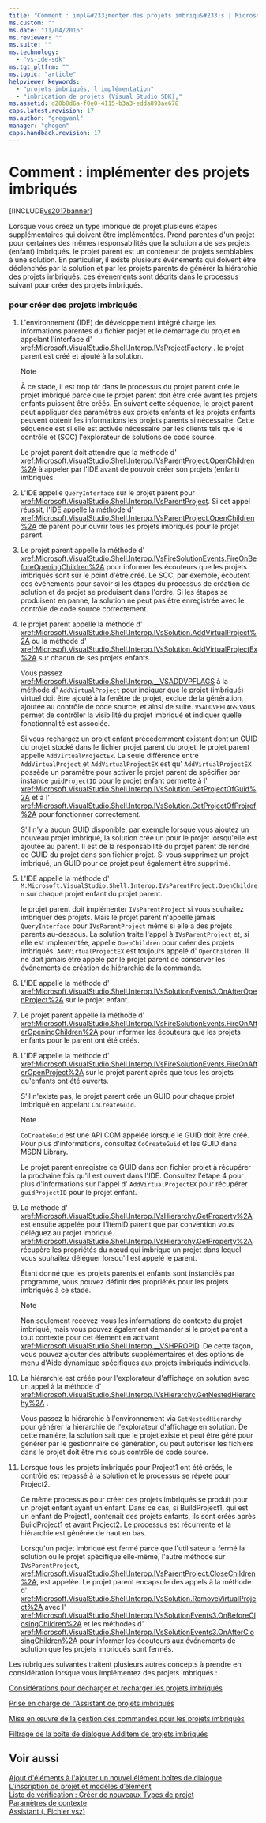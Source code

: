 ```yaml
---
title: "Comment : impl&#233;menter des projets imbriqu&#233;s | Microsoft Docs"
ms.custom: ""
ms.date: "11/04/2016"
ms.reviewer: ""
ms.suite: ""
ms.technology: 
  - "vs-ide-sdk"
ms.tgt_pltfrm: ""
ms.topic: "article"
helpviewer_keywords: 
  - "projets imbriqués, l'implémentation"
  - "imbrication de projets (Visual Studio SDK),"
ms.assetid: d20b8d6a-f0e0-4115-b3a3-edda893ae678
caps.latest.revision: 17
ms.author: "gregvanl"
manager: "ghogen"
caps.handback.revision: 17
---
```

# Comment : impl&#233;menter des projets imbriqu&#233;s
[!INCLUDE[vs2017banner](../../code-quality/includes/vs2017banner.md)]

Lorsque vous créez un type imbriqué de projet plusieurs étapes supplémentaires qui doivent être implémentées.  Prend parentes d'un projet pour certaines des mêmes responsabilités que la solution a de ses projets \(enfant\) imbriqués.  le projet parent est un conteneur de projets semblables à une solution.  En particulier, il existe plusieurs événements qui doivent être déclenchés par la solution et par les projets parents de générer la hiérarchie des projets imbriqués.  ces événements sont décrits dans le processus suivant pour créer des projets imbriqués.  
  
### pour créer des projets imbriqués  
  
1.  L'environnement \(IDE\) de développement intégré charge les informations parentes du fichier projet et le démarrage du projet en appelant l'interface d' <xref:Microsoft.VisualStudio.Shell.Interop.IVsProjectFactory> .  le projet parent est créé et ajouté à la solution.  
  
    > [!NOTE]
    >  À ce stade, il est trop tôt dans le processus du projet parent crée le projet imbriqué parce que le projet parent doit être créé avant les projets enfants puissent être créés.  En suivant cette séquence, le projet parent peut appliquer des paramètres aux projets enfants et les projets enfants peuvent obtenir les informations les projets parents si nécessaire.  Cette séquence est si elle est activée nécessaire par les clients tels que le contrôle et \(SCC\) l'explorateur de solutions de code source.  
  
     Le projet parent doit attendre que la méthode d' <xref:Microsoft.VisualStudio.Shell.Interop.IVsParentProject.OpenChildren%2A> à appeler par l'IDE avant de pouvoir créer son projets \(enfant\) imbriqués.  
  
2.  L'IDE appelle `QueryInterface` sur le projet parent pour <xref:Microsoft.VisualStudio.Shell.Interop.IVsParentProject>.  Si cet appel réussit, l'IDE appelle la méthode d' <xref:Microsoft.VisualStudio.Shell.Interop.IVsParentProject.OpenChildren%2A> de parent pour ouvrir tous les projets imbriqués pour le projet parent.  
  
3.  Le projet parent appelle la méthode d' <xref:Microsoft.VisualStudio.Shell.Interop.IVsFireSolutionEvents.FireOnBeforeOpeningChildren%2A> pour informer les écouteurs que les projets imbriqués sont sur le point d'être créé.  Le SCC, par exemple, écoutent ces événements pour savoir si les étapes du processus de création de solution et de projet se produisent dans l'ordre.  Si les étapes se produisent en panne, la solution ne peut pas être enregistrée avec le contrôle de code source correctement.  
  
4.  le projet parent appelle la méthode d' <xref:Microsoft.VisualStudio.Shell.Interop.IVsSolution.AddVirtualProject%2A> ou la méthode d' <xref:Microsoft.VisualStudio.Shell.Interop.IVsSolution.AddVirtualProjectEx%2A> sur chacun de ses projets enfants.  
  
     Vous passez <xref:Microsoft.VisualStudio.Shell.Interop.__VSADDVPFLAGS> à la méthode d' `AddVirtualProject` pour indiquer que le projet \(imbriqué\) virtuel doit être ajouté à la fenêtre de projet, exclue de la génération, ajoutée au contrôle de code source, et ainsi de suite.  `VSADDVPFLAGS` vous permet de contrôler la visibilité du projet imbriqué et indiquer quelle fonctionnalité est associée.  
  
     Si vous rechargez un projet enfant précédemment existant dont un GUID du projet stocké dans le fichier projet parent du projet, le projet parent appelle `AddVirtualProjectEx`.  La seule différence entre `AddVirtualProject` et `AddVirtualProjectEX` est qu' `AddVirtualProjectEX` possède un paramètre pour activer le projet parent de spécifier par instance `guidProjectID` pour le projet enfant permette à l' <xref:Microsoft.VisualStudio.Shell.Interop.IVsSolution.GetProjectOfGuid%2A> et à l' <xref:Microsoft.VisualStudio.Shell.Interop.IVsSolution.GetProjectOfProjref%2A> pour fonctionner correctement.  
  
     S'il n'y a aucun GUID disponible, par exemple lorsque vous ajoutez un nouveau projet imbriqué, la solution crée un pour le projet lorsqu'elle est ajoutée au parent.  Il est de la responsabilité du projet parent de rendre ce GUID du projet dans son fichier projet.  Si vous supprimez un projet imbriqué, un GUID pour ce projet peut également être supprimé.  
  
5.  L'IDE appelle la méthode d' `M:Microsoft.VisualStudio.Shell.Interop.IVsParentProject.OpenChildren` sur chaque projet enfant du projet parent.  
  
     le projet parent doit implémenter `IVsParentProject` si vous souhaitez imbriquer des projets.  Mais le projet parent n'appelle jamais `QueryInterface` pour `IVsParentProject` même si elle a des projets parents au\-dessous.  La solution traite l'appel à `IVsParentProject` et, si elle est implémentée, appelle `OpenChildren` pour créer des projets imbriqués.  `AddVirtualProjectEX` est toujours appelé d' `OpenChildren`.  Il ne doit jamais être appelé par le projet parent de conserver les événements de création de hiérarchie de la commande.  
  
6.  L'IDE appelle la méthode d' <xref:Microsoft.VisualStudio.Shell.Interop.IVsSolutionEvents3.OnAfterOpenProject%2A> sur le projet enfant.  
  
7.  Le projet parent appelle la méthode d' <xref:Microsoft.VisualStudio.Shell.Interop.IVsFireSolutionEvents.FireOnAfterOpeningChildren%2A> pour informer les écouteurs que les projets enfants pour le parent ont été créés.  
  
8.  L'IDE appelle la méthode d' <xref:Microsoft.VisualStudio.Shell.Interop.IVsFireSolutionEvents.FireOnAfterOpenProject%2A> sur le projet parent après que tous les projets qu'enfants ont été ouverts.  
  
     S'il n'existe pas, le projet parent crée un GUID pour chaque projet imbriqué en appelant `CoCreateGuid`.  
  
    > [!NOTE]
    >  `CoCreateGuid` est une API COM appelée lorsque le GUID doit être créé.  Pour plus d'informations, consultez `CoCreateGuid` et les GUID dans MSDN Library.  
  
     Le projet parent enregistre ce GUID dans son fichier projet à récupérer la prochaine fois qu'il est ouvert dans l'IDE.  Consultez l'étape 4 pour plus d'informations sur l'appel d' `AddVirtualProjectEX` pour récupérer `guidProjectID` pour le projet enfant.  
  
9. La méthode d' <xref:Microsoft.VisualStudio.Shell.Interop.IVsHierarchy.GetProperty%2A> est ensuite appelée pour l'ItemID parent que par convention vous déléguez au projet imbriqué.  <xref:Microsoft.VisualStudio.Shell.Interop.IVsHierarchy.GetProperty%2A> récupère les propriétés du nœud qui imbrique un projet dans lequel vous souhaitez déléguer lorsqu'il est appelé le parent.  
  
     Étant donné que les projets parents et enfants sont instanciés par programme, vous pouvez définir des propriétés pour les projets imbriqués à ce stade.  
  
    > [!NOTE]
    >  Non seulement recevez\-vous les informations de contexte du projet imbriqué, mais vous pouvez également demander si le projet parent a tout contexte pour cet élément en activant <xref:Microsoft.VisualStudio.Shell.Interop.__VSHPROPID>.  De cette façon, vous pouvez ajouter des attributs supplémentaires et des options de menu d'Aide dynamique spécifiques aux projets imbriqués individuels.  
  
10. La hiérarchie est créée pour l'explorateur d'affichage en solution avec un appel à la méthode d' <xref:Microsoft.VisualStudio.Shell.Interop.IVsHierarchy.GetNestedHierarchy%2A> .  
  
     Vous passez la hiérarchie à l'environnement via `GetNestedHierarchy` pour générer la hiérarchie de l'explorateur d'affichage en solution.  De cette manière, la solution sait que le projet existe et peut être géré pour générer par le gestionnaire de génération, ou peut autoriser les fichiers dans le projet doit être mis sous contrôle de code source.  
  
11. Lorsque tous les projets imbriqués pour Project1 ont été créés, le contrôle est repassé à la solution et le processus se répète pour Project2.  
  
     Ce même processus pour créer des projets imbriqués se produit pour un projet enfant ayant un enfant.  Dans ce cas, si BuildProject1, qui est un enfant de Project1, contenait des projets enfants, ils sont créés après BuildProject1 et avant Project2.  Le processus est récurrente et la hiérarchie est générée de haut en bas.  
  
     Lorsqu'un projet imbriqué est fermé parce que l'utilisateur a fermé la solution ou le projet spécifique elle\-même, l'autre méthode sur `IVsParentProject`, <xref:Microsoft.VisualStudio.Shell.Interop.IVsParentProject.CloseChildren%2A>, est appelée.  Le projet parent encapsule des appels à la méthode d' <xref:Microsoft.VisualStudio.Shell.Interop.IVsSolution.RemoveVirtualProject%2A> avec l' <xref:Microsoft.VisualStudio.Shell.Interop.IVsSolutionEvents3.OnBeforeClosingChildren%2A> et les méthodes d' <xref:Microsoft.VisualStudio.Shell.Interop.IVsSolutionEvents3.OnAfterClosingChildren%2A> pour informer les écouteurs aux événements de solution que les projets imbriqués sont fermés.  
  
 Les rubriques suivantes traitent plusieurs autres concepts à prendre en considération lorsque vous implémentez des projets imbriqués :  
  
 [Considérations pour décharger et recharger les projets imbriqués](../../extensibility/internals/considerations-for-unloading-and-reloading-nested-projects.md)  
  
 [Prise en charge de l'Assistant de projets imbriqués](../../extensibility/internals/wizard-support-for-nested-projects.md)  
  
 [Mise en œuvre de la gestion des commandes pour les projets imbriqués](../../extensibility/internals/implementing-command-handling-for-nested-projects.md)  
  
 [Filtrage de la boîte de dialogue AddItem de projets imbriqués](../../extensibility/internals/filtering-the-additem-dialog-box-for-nested-projects.md)  
  
## Voir aussi  
 [Ajout d'éléments à l'ajouter un nouvel élément boîtes de dialogue](../../extensibility/internals/adding-items-to-the-add-new-item-dialog-boxes.md)   
 [L’inscription de projet et modèles d’élément](../../extensibility/internals/registering-project-and-item-templates.md)   
 [Liste de vérification : Créer de nouveaux Types de projet](../../extensibility/internals/checklist-creating-new-project-types.md)   
 [Paramètres de contexte](../../extensibility/internals/context-parameters.md)   
 [Assistant \(. Fichier vsz\)](../../extensibility/internals/wizard-dot-vsz-file.md)